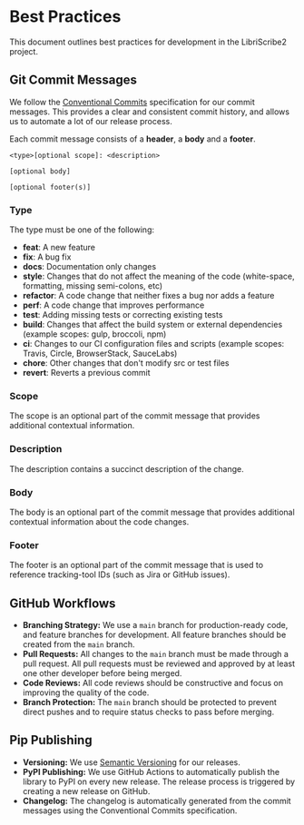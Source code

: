# Best Practices

This document outlines best practices for development in the LibriScribe2 project.

## Git Commit Messages

We follow the [Conventional Commits](https://www.conventionalcommits.org/en/v1.0.0/) specification for our commit messages. This provides a clear and consistent commit history, and allows us to automate a lot of our release process.

Each commit message consists of a **header**, a **body** and a **footer**.

```
<type>[optional scope]: <description>

[optional body]

[optional footer(s)]
```

### Type

The type must be one of the following:

-   **feat**: A new feature
-   **fix**: A bug fix
-   **docs**: Documentation only changes
-   **style**: Changes that do not affect the meaning of the code (white-space, formatting, missing semi-colons, etc)
-   **refactor**: A code change that neither fixes a bug nor adds a feature
-   **perf**: A code change that improves performance
-   **test**: Adding missing tests or correcting existing tests
-   **build**: Changes that affect the build system or external dependencies (example scopes: gulp, broccoli, npm)
-   **ci**: Changes to our CI configuration files and scripts (example scopes: Travis, Circle, BrowserStack, SauceLabs)
-   **chore**: Other changes that don't modify src or test files
-   **revert**: Reverts a previous commit

### Scope

The scope is an optional part of the commit message that provides additional contextual information.

### Description

The description contains a succinct description of the change.

### Body

The body is an optional part of the commit message that provides additional contextual information about the code changes.

### Footer

The footer is an optional part of the commit message that is used to reference tracking-tool IDs (such as Jira or GitHub issues).

## GitHub Workflows

-   **Branching Strategy:** We use a `main` branch for production-ready code, and feature branches for development. All feature branches should be created from the `main` branch.
-   **Pull Requests:** All changes to the `main` branch must be made through a pull request. All pull requests must be reviewed and approved by at least one other developer before being merged.
-   **Code Reviews:** All code reviews should be constructive and focus on improving the quality of the code.
-   **Branch Protection:** The `main` branch should be protected to prevent direct pushes and to require status checks to pass before merging.

## Pip Publishing

-   **Versioning:** We use [Semantic Versioning](https://semver.org/) for our releases.
-   **PyPI Publishing:** We use GitHub Actions to automatically publish the library to PyPI on every new release. The release process is triggered by creating a new release on GitHub.
-   **Changelog:** The changelog is automatically generated from the commit messages using the Conventional Commits specification.
